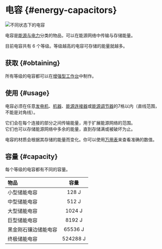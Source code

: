 # 电容 {#energy-capacitors}

![不同状态下的电容](https://cdn.jsdelivr.net/gh/Slimefun/Wiki@master/images/item-capacitor.gif)

电容是[能源与电力](/Electric-Machines)分类的物品，可以在能源网络中传输与存储能量。

目前电容共有 6 个等级。等级越高的电容可存储的能量就越多。

## 获取 {#obtaining}

所有等级的电容都可以在[增强型工作台](/Enhanced-Crafting-Table)中制作。

## 使用 {#usage}

电容必须在任意[发电机](/Electric-Machines#energy-generation)、[机器](/Electric-Machines#machines)、[能源连接器](/Energy-Connector)或[能源调节器](/Energy-Regulator)的7格以内（直线范围，不能是对角线）。

它们会在每个连接的部分之间传输能量，用于扩展能源网络的范围。  
它们也可以存储能源网络中多余的能量，直到存储满或被破坏为止。

电容的材质会根据其存储的能量而变化。你可以使用[万用表](/Technical-Gadgets#multimeter)来查看准确的数值。

## 容量 {#capacity}

每个等级的电容都有不同的容量。

| 物品 | 容量 |
| :-- | :--: |
| 小型储能电容 | 128 J |
| 中型储能电容 | 512 J |
| 大型储能电容 | 1024 J |
| 巨型储能电容 | 8192 J |
| 黑金刚石镶边储能电容 | 65536 J |
| 终极储能电容 | 524288 J |
